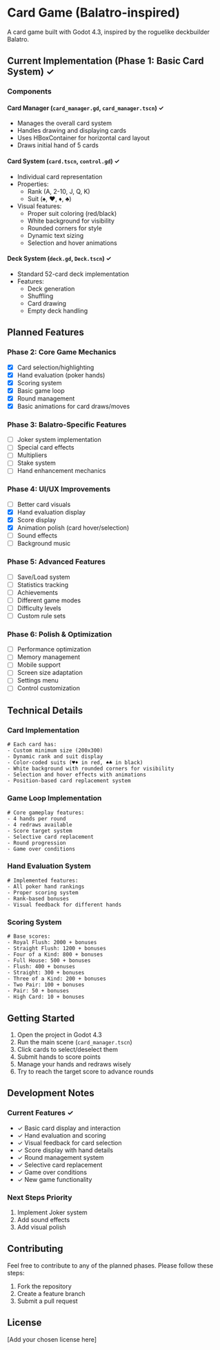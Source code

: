 # Card Game (Balatro-inspired)

A card game built with Godot 4.3, inspired by the roguelike deckbuilder Balatro.

## Current Implementation (Phase 1: Basic Card System) ✓

### Components

#### Card Manager (`card_manager.gd`, `card_manager.tscn`) ✓
- Manages the overall card system
- Handles drawing and displaying cards
- Uses HBoxContainer for horizontal card layout
- Draws initial hand of 5 cards

#### Card System (`card.tscn`, `control.gd`) ✓
- Individual card representation
- Properties:
  - Rank (A, 2-10, J, Q, K)
  - Suit (♠, ♥, ♦, ♣)
- Visual features:
  - Proper suit coloring (red/black)
  - White background for visibility
  - Rounded corners for style
  - Dynamic text sizing
  - Selection and hover animations

#### Deck System (`deck.gd`, `Deck.tscn`) ✓
- Standard 52-card deck implementation
- Features:
  - Deck generation
  - Shuffling
  - Card drawing
  - Empty deck handling

## Planned Features

### Phase 2: Core Game Mechanics
- [x] Card selection/highlighting
- [x] Hand evaluation (poker hands)
- [x] Scoring system
- [x] Basic game loop
- [x] Round management
- [x] Basic animations for card draws/moves

### Phase 3: Balatro-Specific Features
- [ ] Joker system implementation
- [ ] Special card effects
- [ ] Multipliers
- [ ] Stake system
- [ ] Hand enhancement mechanics

### Phase 4: UI/UX Improvements
- [ ] Better card visuals
- [x] Hand evaluation display
- [x] Score display
- [x] Animation polish (card hover/selection)
- [ ] Sound effects
- [ ] Background music

### Phase 5: Advanced Features
- [ ] Save/Load system
- [ ] Statistics tracking
- [ ] Achievements
- [ ] Different game modes
- [ ] Difficulty levels
- [ ] Custom rule sets

### Phase 6: Polish & Optimization
- [ ] Performance optimization
- [ ] Memory management
- [ ] Mobile support
- [ ] Screen size adaptation
- [ ] Settings menu
- [ ] Control customization

## Technical Details

### Card Implementation
```gdscript
# Each card has:
- Custom minimum size (200x300)
- Dynamic rank and suit display
- Color-coded suits (♥♦ in red, ♠♣ in black)
- White background with rounded corners for visibility
- Selection and hover effects with animations
- Position-based card replacement system
```

### Game Loop Implementation
```gdscript
# Core gameplay features:
- 4 hands per round
- 4 redraws available
- Score target system
- Selective card replacement
- Round progression
- Game over conditions
```

### Hand Evaluation System
```gdscript
# Implemented features:
- All poker hand rankings
- Proper scoring system
- Rank-based bonuses
- Visual feedback for different hands
```

### Scoring System
```gdscript
# Base scores:
- Royal Flush: 2000 + bonuses
- Straight Flush: 1200 + bonuses
- Four of a Kind: 800 + bonuses
- Full House: 500 + bonuses
- Flush: 400 + bonuses
- Straight: 300 + bonuses
- Three of a Kind: 200 + bonuses
- Two Pair: 100 + bonuses
- Pair: 50 + bonuses
- High Card: 10 + bonuses
```

## Getting Started

1. Open the project in Godot 4.3
2. Run the main scene (`card_manager.tscn`)
3. Click cards to select/deselect them
4. Submit hands to score points
5. Manage your hands and redraws wisely
6. Try to reach the target score to advance rounds

## Development Notes

### Current Features ✓
- ✓ Basic card display and interaction
- ✓ Hand evaluation and scoring
- ✓ Visual feedback for card selection
- ✓ Score display with hand details
- ✓ Round management system
- ✓ Selective card replacement
- ✓ Game over conditions
- ✓ New game functionality

### Next Steps Priority
1. Implement Joker system
2. Add sound effects
3. Add visual polish

## Contributing

Feel free to contribute to any of the planned phases. Please follow these steps:
1. Fork the repository
2. Create a feature branch
3. Submit a pull request

## License

[Add your chosen license here] 